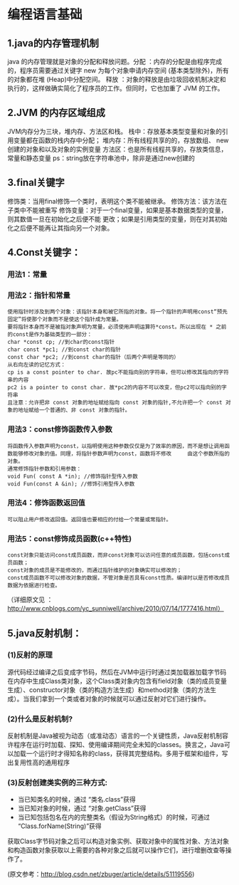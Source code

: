# 编程语言基础

## 1.java的内存管理机制
java 的内存管理就是对象的分配和释放问题。分配 ：内存的分配是由程序完成的，程序员需要通过关键字 new 为每个对象申请内存空间 (基本类型除外)，所有的对象都在堆 (Heap)中分配空间。 释放 ：对象的释放是由垃圾回收机制决定和执行的，这样做确实简化了程序员的工作。但同时，它也加重了 JVM 的工作。

## 2.JVM 的内存区域组成
JVM内存分为三块，堆内存、方法区和栈。
栈中：存放基本类型变量和对象的引用变量都在函数的栈内存中分配；
堆内存：所有线程共享的的，存放数组、 new 创建的对象和以及对象的实例变量
方法区：也是所有线程共享的，存放类信息，常量和静态变量
ps：string放在字符串池中，除非是通过new创建的

## 3.final关键字
修饰类：当用final修饰一个类时，表明这个类不能被继承。
修饰方法：该方法在子类中不能被重写
修饰变量：对于一个final变量，如果是基本数据类型的变量，则其数值一旦在初始化之后便不能
          更改；如果是引用类型的变量，则在对其初始化之后便不能再让其指向另一个对象。

## 4.Const关键字：
### 用法1：常量

### 用法2：指针和常量
    使用指针时涉及到两个对象：该指针本身和被它所指的对象。将一个指针的声明用const“预先固定”将使那个对象而不是使这个指针成为常量。
    要将指针本身而不是被指对象声明为常量，必须使用声明运算符*const。所以出现在 * 之前的const是作为基础类型的一部分：
    char *const cp; //到char的const指针
    char const *pc1; //到const char的指针
    const char *pc2; //到const char的指针（后两个声明是等同的）
    从右向左读的记忆方式：
    cp is a const pointer to char. 故pc不能指向别的字符串，但可以修改其指向的字符串的内容
    pc2 is a pointer to const char. 故*pc2的内容不可以改变，但pc2可以指向别的字符串
    且注意：允许把非 const 对象的地址赋给指向 const 对象的指针,不允许把一个 const 对象的地址赋给一个普通的、非 const 对象的指针。

### 用法3：const修饰函数传入参数
    将函数传入参数声明为const，以指明使用这种参数仅仅是为了效率的原因，而不是想让调用函数能够修改对象的值。同理，将指针参数声明为const，函数将不修改     由这个参数所指的对象。
    通常修饰指针参数和引用参数：
    void Fun( const A *in); //修饰指针型传入参数
    void Fun(const A &in); //修饰引用型传入参数

### 用法4：修饰函数返回值
    可以阻止用户修改返回值。返回值也要相应的付给一个常量或常指针。

### 用法5：const修饰成员函数(c++特性)
    const对象只能访问const成员函数，而非const对象可以访问任意的成员函数，包括const成员函数；
    const对象的成员是不能修改的，而通过指针维护的对象确实可以修改的；
    const成员函数不可以修改对象的数据，不管对象是否具有const性质。编译时以是否修改成员数据为依据进行检查。
    
（详细原文见 ：http://www.cnblogs.com/yc_sunniwell/archive/2010/07/14/1777416.html）

## 5.java反射机制：
### (1)反射的原理

源代码经过编译之后变成字节码，然后在JVM中运行时通过类加载器加载字节码在内存中生成Class类对象，这个Class类对象内包含有field对象（类的成员变量生成）、constructor对象（类的构造方法生成）和method对象（类的方法生成）。当我们拿到一个类或者对象的时候就可以通过反射对它们进行操作。

### (2)什么是反射机制?
反射机制是Java被视为动态（或准动态）语言的一个关键性质，Java反射机制容许程序在运行时加载、探知、使用编译期间完全未知的classes。换言之，Java可以加载一个运行时才得知名称的class，获得其完整结构。多用于框架和组件，写出复用性高的通用程序

### (3)反射创建类实例的三种方式:

* 当已知类名的时候，通过 “类名.class”获得
* 当已知对象的时候，通过 “对象.getClass”获得
* 当已知包括包名在内的完整类名（假设为String格式）的时候，可通过 “Class.forName(String)”获得

获取Class字节码对象之后可以构造对象实例、获取对象中的属性对象、方法对象和构造函数对象获取以上需要的各种对象之后就可以操作它们，进行增删改查等操作了。

(原文参考：http://blog.csdn.net/zbuger/article/details/51119556)


